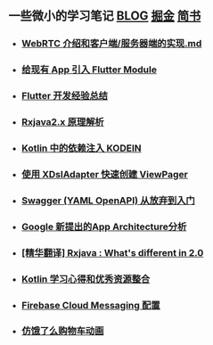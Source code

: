 
## 一些微小的学习笔记 [BLOG](https://xiejinpeng007.github.io/) [掘金](https://juejin.im/user/570b4e382e958a005587ad69) [简书](https://www.jianshu.com/u/6dc12edec1f8)

* ### [WebRTC 介绍和客户端/服务器端的实现.md](https://github.com/xiejinpeng007/XLearnNotes/tree/master/WebRTC/WebRTC.md)
* ### [给现有 App 引入 Flutter Module](https://github.com/xiejinpeng007/XLearnNotes/blob/master/addfluttertoapp/add_to_app.md)
* ### [Flutter 开发经验总结](https://github.com/xiejinpeng007/XLearnNotes/blob/master/Flutter/Flutter.md)
* ### [Rxjava2.x 原理解析](https://github.com/xiejinpeng007/XLearnNotes/blob/master/RxJava2_SourceCode/Rxjava2.x%20SourceCode%20Review.md)
* ### [Kotlin 中的依赖注入 KODEIN](https://github.com/xiejinpeng007/LearnNotes/blob/master/Kodein/Kodein.md)
* ### [使用 XDslAdapter 快速创建 ViewPager](https://github.com/xiejinpeng007/LearnNotes/blob/master/XDslAdapter/XDslAdapter.md)
* ### [Swagger (YAML OpenAPI) 从放弃到入门](https://github.com/xiejinpeng007/LearnNotes/blob/master/Swagger/Swagger.md)
* ### [Google 新提出的App Architecture分析](https://github.com/xiejinpeng007/LearnNotes/blob/master/App%20Architecture/App%20Architecture.md)
* ### [[精华翻译] Rxjava : What's different in 2.0](https://github.com/xiejinpeng007/LearnNotes/blob/master/RxJava%202.0/What's%20different%20in%202.md)
* ### [Kotlin 学习心得和优秀资源整合](https://github.com/xiejinpeng007/LearnNotes/blob/master/Kotlin/Kotlin.md)
* ### [Firebase Cloud Messaging 配置](https://github.com/xiejinpeng007/LearnNotes/blob/master/FcmSetup/FirebaseNotification_Setup.md)  
* ### [仿饿了么购物车动画](https://github.com/xiejinpeng007/LearnNotes/blob/master/ElemeAnim/elemeanim.md)

